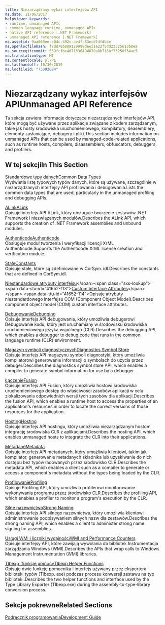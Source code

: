```yaml
---
title: Niezarządzany wykaz interfejsów API
ms.date: 11/06/2017
helpviewer_keywords:
- runtime, unmanaged APIs
- common language runtime, unmanaged APIs
- native API reference [.NET Framework]
- unmanaged API reference [.NET Framework]
ms.assetid: 9aa000ee-c04c-492c-ae4f-83ecdf4fdbbe
ms.openlocfilehash: f7dd78b889129998dee31a22f5dd23325613b8ea
ms.sourcegitcommit: 559fcfbe4871636494870a8b716bf7325df34ac5
ms.translationtype: MT
ms.contentlocale: pl-PL
ms.lasthandoff: 10/30/2019
ms.locfileid: "73092024"
---
```

# <a name="unmanaged-api-reference"></a><span data-ttu-id="41652-102">Niezarządzany wykaz interfejsów API</span><span class="sxs-lookup"><span data-stu-id="41652-102">Unmanaged API Reference</span></span>
<span data-ttu-id="41652-103">Ta sekcja zawiera informacje dotyczące niezarządzanych interfejsów API, które mogą być używane przez aplikacje związane z kodem zarządzanym, takie jak hosty środowiska uruchomieniowego, kompilatory, deasemblery, elementy zasłaniające, debugery i pliki.</span><span class="sxs-lookup"><span data-stu-id="41652-103">This section includes information on unmanaged APIs that can be used by managed-code-related applications, such as runtime hosts, compilers, disassemblers, obfuscators, debuggers, and profilers.</span></span>  
  
## <a name="in-this-section"></a><span data-ttu-id="41652-104">W tej sekcji</span><span class="sxs-lookup"><span data-stu-id="41652-104">In This Section</span></span>  
 [<span data-ttu-id="41652-105">Standardowe typy danych</span><span class="sxs-lookup"><span data-stu-id="41652-105">Common Data Types</span></span>](common-data-types-unmanaged-api-reference.md)  
 <span data-ttu-id="41652-106">Wyświetla listę typowych typów danych, które są używane, szczególnie w niezarządzanych interfejsy API profilowania i debugowania.</span><span class="sxs-lookup"><span data-stu-id="41652-106">Lists the common data types that are used, particularly in the unmanaged profiling and debugging APIs.</span></span>  
  
 [<span data-ttu-id="41652-107">ALink</span><span class="sxs-lookup"><span data-stu-id="41652-107">ALink</span></span>](./alink/index.md)  
 <span data-ttu-id="41652-108">Opisuje interfejs API ALink, który obsługuje tworzenie zestawów .NET Framework i niezwiązanych modułów.</span><span class="sxs-lookup"><span data-stu-id="41652-108">Describes the ALink API, which supports the creation of .NET Framework assemblies and unbound modules.</span></span>  
  
 [<span data-ttu-id="41652-109">Authenticode</span><span class="sxs-lookup"><span data-stu-id="41652-109">Authenticode</span></span>](./authenticode/index.md)  
 <span data-ttu-id="41652-110">Obsługuje moduł tworzenia i weryfikacji licencji XrML Authenticode.</span><span class="sxs-lookup"><span data-stu-id="41652-110">Supports the Authenticode XrML license creation and verification module.</span></span>  
  
 [<span data-ttu-id="41652-111">Stałe</span><span class="sxs-lookup"><span data-stu-id="41652-111">Constants</span></span>](constants-unmanaged-api-reference.md)  
 <span data-ttu-id="41652-112">Opisuje stałe, które są zdefiniowane w CorSym. idl.</span><span class="sxs-lookup"><span data-stu-id="41652-112">Describes the constants that are defined in CorSym.idl.</span></span>  
  
 <span data-ttu-id="41652-113">[Niestandardowe atrybuty interfejsu](https://docs.microsoft.com/previous-versions/dotnet/netframework-4.0/ms231946(v=vs.100))</span><span class="sxs-lookup"><span data-stu-id="41652-113">[Custom Interface Attributes](https://docs.microsoft.com/previous-versions/dotnet/netframework-4.0/ms231946(v=vs.100))</span></span>  
 <span data-ttu-id="41652-114">Opisuje atrybuty niestandardowego interfejsu COM (Component Object Model).</span><span class="sxs-lookup"><span data-stu-id="41652-114">Describes component object model (COM) custom interface attributes.</span></span>  
  
 [<span data-ttu-id="41652-115">Debugowanie</span><span class="sxs-lookup"><span data-stu-id="41652-115">Debugging</span></span>](./debugging/index.md)  
 <span data-ttu-id="41652-116">Opisuje interfejs API debugowania, który umożliwia debugerowi Debugowanie kodu, który jest uruchamiany w środowisku środowiska uruchomieniowego języka wspólnego (CLR).</span><span class="sxs-lookup"><span data-stu-id="41652-116">Describes the debugging API, which enables a debugger to debug code that runs in the common language runtime (CLR) environment.</span></span>  
  
 [<span data-ttu-id="41652-117">Magazyn symboli diagnostycznych</span><span class="sxs-lookup"><span data-stu-id="41652-117">Diagnostics Symbol Store</span></span>](./diagnostics/index.md)  
 <span data-ttu-id="41652-118">Opisuje interfejs API magazynu symboli diagnostyki, który umożliwia kompilatorowi generowanie informacji o symbolach do użycia przez debuger.</span><span class="sxs-lookup"><span data-stu-id="41652-118">Describes the diagnostics symbol store API, which enables a compiler to generate symbol information for use by a debugger.</span></span>  
  
 [<span data-ttu-id="41652-119">Łączenie</span><span class="sxs-lookup"><span data-stu-id="41652-119">Fusion</span></span>](./fusion/index.md)  
 <span data-ttu-id="41652-120">Opisuje interfejs API Fusion, który umożliwia hostowi środowiska uruchomieniowego dostęp do właściwości zasobów aplikacji w celu zlokalizowania odpowiednich wersji tych zasobów dla aplikacji.</span><span class="sxs-lookup"><span data-stu-id="41652-120">Describes the fusion API, which enables a runtime host to access the properties of an application's resources in order to locate the correct versions of those resources for the application.</span></span>  
  
 [<span data-ttu-id="41652-121">Hosting</span><span class="sxs-lookup"><span data-stu-id="41652-121">Hosting</span></span>](./hosting/index.md)  
 <span data-ttu-id="41652-122">Opisuje interfejs API hostingu, który umożliwia niezarządzanym hostom integrację środowiska CLR z aplikacjami.</span><span class="sxs-lookup"><span data-stu-id="41652-122">Describes the hosting API, which enables unmanaged hosts to integrate the CLR into their applications.</span></span>  
  
 [<span data-ttu-id="41652-123">Metadane</span><span class="sxs-lookup"><span data-stu-id="41652-123">Metadata</span></span>](./metadata/index.md)  
 <span data-ttu-id="41652-124">Opisuje interfejs API metadanych, który umożliwia klientowi, takim jak kompilator, generowanie metadanych składnika lub uzyskiwanie do nich dostępu bez typów ładowanych przez środowisko CLR.</span><span class="sxs-lookup"><span data-stu-id="41652-124">Describes the metadata API, which enables a client such as a compiler to generate or access a component's metadata without the types being loaded by the CLR.</span></span>  
  
 [<span data-ttu-id="41652-125">Profilowanie</span><span class="sxs-lookup"><span data-stu-id="41652-125">Profiling</span></span>](./profiling/index.md)  
 <span data-ttu-id="41652-126">Opisuje Profiling API, który umożliwia profilerowi monitorowanie wykonywania programu przez środowisko CLR.</span><span class="sxs-lookup"><span data-stu-id="41652-126">Describes the profiling API, which enables a profiler to monitor a program's execution by the CLR.</span></span>  
  
 [<span data-ttu-id="41652-127">Silne nazewnictwo</span><span class="sxs-lookup"><span data-stu-id="41652-127">Strong Naming</span></span>](./strong-naming/index.md)  
 <span data-ttu-id="41652-128">Opisuje interfejs API silnego nazewnictwa, który umożliwia klientowi administrowanie podpisywaniem silnych nazw dla zestawów.</span><span class="sxs-lookup"><span data-stu-id="41652-128">Describes the strong naming API, which enables a client to administer strong name signing for assemblies.</span></span>  

 [<span data-ttu-id="41652-129">Usługi WMI i liczniki wydajności</span><span class="sxs-lookup"><span data-stu-id="41652-129">WMI and Performance Counters</span></span>](wmi/index.md)  
 <span data-ttu-id="41652-130">Opisuje interfejsy API, które zawijają wywołania do bibliotek Instrumentacja zarządzania Windows (WMI).</span><span class="sxs-lookup"><span data-stu-id="41652-130">Describes the APIs that wrap calls to Windows Management Instrumentation (WMI) libraries.</span></span>
  
 [<span data-ttu-id="41652-131">Tlbexp, funkcje pomocy</span><span class="sxs-lookup"><span data-stu-id="41652-131">Tlbexp Helper Functions</span></span>](./tlbexp/index.md)  
 <span data-ttu-id="41652-132">Opisuje dwie funkcje pomocnika i interfejs używany przez eksportera biblioteki typów (Tlbexp. exe) podczas procesu konwersji zestawu na typ biblioteki.</span><span class="sxs-lookup"><span data-stu-id="41652-132">Describes the two helper functions and interface used by the Type Library Exporter (Tlbexp.exe) during the assembly-to-type-library conversion process.</span></span>  
  
## <a name="related-sections"></a><span data-ttu-id="41652-133">Sekcje pokrewne</span><span class="sxs-lookup"><span data-stu-id="41652-133">Related Sections</span></span>  
 [<span data-ttu-id="41652-134">Podręcznik programowania</span><span class="sxs-lookup"><span data-stu-id="41652-134">Development Guide</span></span>](../../../docs/framework/development-guide.md)  
